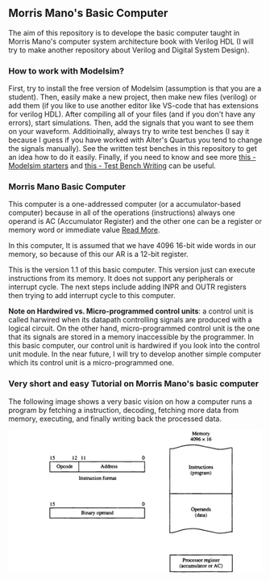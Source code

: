 ## Morris Mano's Basic Computer
The aim of this repository is to develope the basic computer taught in Morris Mano's computer system architecture book with Verilog HDL (I will try to make another repository about Verilog and Digital System Design).

### How to work with Modelsim?
First, try to install the free version of Modelsim (assumption is that you are a student). Then, easily make a new project, then make new files (verilog) or add them (if you like to use another editor like VS-code that has extensions for verilog HDL). After compiling all of your files (and if you don't have any errors), start simulations. Then, add the signals that you want to see them on your waveform. Additioinally, always try to write test benches (I say it because I guess if you have worked with Alter's Quartus you tend to change the signals manually). See the written test benches in this repository to get an idea how to do it easily. Finally, if you need to know and see more [this - Modelsim starters](https://www.nandland.com/vhdl/tutorials/tutorial-modelsim-simulation-walkthrough.html) and [this - Test Bench Writing](https://verilogguide.readthedocs.io/en/latest/verilog/testbench.html) can be useful.

### Morris Mano Basic Computer
This computer is a one-addressed computer (or a accumulator-based computer) because in all of the operations (instructions) always one operand is AC (Accumulator Register) and the other one can be a register or memory word or immediate value [Read More](https://www.geeksforgeeks.org/computer-organization-instruction-formats-zero-one-two-three-address-instruction/).

In this computer, It is assumed that we have 4096 16-bit wide words in our memory, so because of this our AR is a 12-bit register.

This is the version 1.1 of this basic computer. This version just can execute instructions from its memory. It does not support any peripherals or interrupt cycle. The next steps include adding INPR and OUTR registers then trying to add interrupt cycle to this computer.

**Note on Hardwired vs. Micro-programmed control units**: a control unit is called harwired when its datapath controlling signals are produced with a logical circuit. On the other hand, micro-programmed control unit is the one that its signals are stored in a memory inaccessible by the programmer. In this basic computer, our control unit is hardwired if you look into the control unit module. In the near future, I will try to develop another simple computer which its control unit is a micro-programmed one.

### Very short and easy Tutorial on Morris Mano's basic computer
The following image shows a very basic vision on how a computer runs a program by fetching a instruction, decoding, fetching more data from memory, executing, and finally writing back the processed data.

![initial vision](imgs/intial_vision.png)